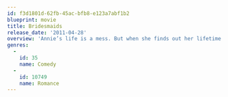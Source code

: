 ```yaml
---
id: f3d1801d-62fb-45ac-bfb8-e123a7abf1b2
blueprint: movie
title: Bridesmaids
release_date: '2011-04-28'
overview: 'Annie’s life is a mess. But when she finds out her lifetime best friend is engaged, she simply must serve as Lillian’s maid of honor. Though lovelorn and broke, Annie bluffs her way through the expensive and bizarre rituals. With one chance to get it perfect, she’ll show Lillian and her bridesmaids just how far you’ll go for someone you love.'
genres:
  -
    id: 35
    name: Comedy
  -
    id: 10749
    name: Romance
---
```


